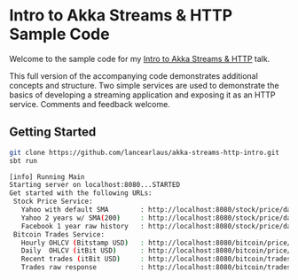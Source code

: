# Intro to Akka Streams & HTTP Sample Code

Welcome to the sample code for my [Intro to Akka Streams & HTTP](http://slides.com/lancearlaus/akka-streams-http-intro) talk.

This full version of the accompanying code demonstrates additional concepts and structure. 
Two simple services are used to demonstrate the basics of developing a streaming application and exposing it as an HTTP service.
Comments and feedback welcome.

## Getting Started

```bash
git clone https://github.com/lancearlaus/akka-streams-http-intro.git
sbt run

[info] Running Main
Starting server on localhost:8080...STARTED
Get started with the following URLs:
 Stock Price Service:
   Yahoo with default SMA        : http://localhost:8080/stock/price/daily/yhoo
   Yahoo 2 years w/ SMA(200)     : http://localhost:8080/stock/price/daily/yhoo?period=2y&calculated=sma(200)
   Facebook 1 year raw history   : http://localhost:8080/stock/price/daily/fb?period=1y&raw=true
 Bitcoin Trades Service:
   Hourly OHLCV (Bitstamp USD)   : http://localhost:8080/bitcoin/price/hourly/bitstamp/USD
   Daily  OHLCV (itBit USD)      : http://localhost:8080/bitcoin/price/daily/itbit/USD
   Recent trades (itBit USD)     : http://localhost:8080/bitcoin/trades/itbit/USD
   Trades raw response           : http://localhost:8080/bitcoin/trades/bitstamp/USD?raw=true
```
